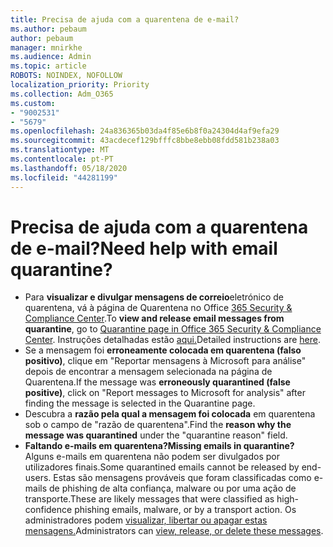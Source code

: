 ```yaml
---
title: Precisa de ajuda com a quarentena de e-mail?
ms.author: pebaum
author: pebaum
manager: mnirkhe
ms.audience: Admin
ms.topic: article
ROBOTS: NOINDEX, NOFOLLOW
localization_priority: Priority
ms.collection: Adm_O365
ms.custom:
- "9002531"
- "5679"
ms.openlocfilehash: 24a836365b03da4f85e6b8f0a24304d4af9efa29
ms.sourcegitcommit: 43acdecef129bfffc8bbe8ebb08fdd581b238a03
ms.translationtype: MT
ms.contentlocale: pt-PT
ms.lasthandoff: 05/18/2020
ms.locfileid: "44281199"
---
```

# <a name="need-help-with-email-quarantine"></a><span data-ttu-id="be5a9-102">Precisa de ajuda com a quarentena de e-mail?</span><span class="sxs-lookup"><span data-stu-id="be5a9-102">Need help with email quarantine?</span></span>

- <span data-ttu-id="be5a9-103">Para **visualizar e divulgar mensagens de correio**eletrónico de quarentena, vá à página de Quarentena no Office [365 Security & Compliance Center](https://protection.office.com/quarantine).</span><span class="sxs-lookup"><span data-stu-id="be5a9-103">To **view and release email messages from quarantine**, go to [Quarantine page in Office 365 Security & Compliance Center](https://protection.office.com/quarantine).</span></span> <span data-ttu-id="be5a9-104">Instruções detalhadas estão [aqui.](https://docs.microsoft.com/microsoft-365/security/office-365-security/find-and-release-quarantined-messages-as-a-user?view=o365-worldwide#view-your-quarantined-messages)</span><span class="sxs-lookup"><span data-stu-id="be5a9-104">Detailed instructions are [here](https://docs.microsoft.com/microsoft-365/security/office-365-security/find-and-release-quarantined-messages-as-a-user?view=o365-worldwide#view-your-quarantined-messages).</span></span>
- <span data-ttu-id="be5a9-105">Se a mensagem foi **erroneamente colocada em quarentena (falso positivo)**, clique em "Reportar mensagens à Microsoft para análise" depois de encontrar a mensagem selecionada na página de Quarentena.</span><span class="sxs-lookup"><span data-stu-id="be5a9-105">If the message was **erroneously quarantined (false positive)**, click on "Report messages to Microsoft for analysis" after finding the message is selected in the Quarantine page.</span></span> 
- <span data-ttu-id="be5a9-106">Descubra a **razão pela qual a mensagem foi colocada** em quarentena sob o campo de "razão de quarentena".</span><span class="sxs-lookup"><span data-stu-id="be5a9-106">Find the **reason why the message was quarantined** under the "quarantine reason" field.</span></span>
- <span data-ttu-id="be5a9-107">**Faltando e-mails em quarentena?**</span><span class="sxs-lookup"><span data-stu-id="be5a9-107">**Missing emails in quarantine?**</span></span> <span data-ttu-id="be5a9-108">Alguns e-mails em quarentena não podem ser divulgados por utilizadores finais.</span><span class="sxs-lookup"><span data-stu-id="be5a9-108">Some quarantined emails cannot be released by end-users.</span></span> <span data-ttu-id="be5a9-109">Estas são mensagens prováveis que foram classificadas como e-mails de phishing de alta confiança, malware ou por uma ação de transporte.</span><span class="sxs-lookup"><span data-stu-id="be5a9-109">These are likely messages that were classified as high-confidence phishing emails, malware, or by a transport action.</span></span> <span data-ttu-id="be5a9-110">Os administradores podem [visualizar, libertar ou apagar estas mensagens.](https://docs.microsoft.com/microsoft-365/security/office-365-security/manage-quarantined-messages-and-files?view=o365-worldwide)</span><span class="sxs-lookup"><span data-stu-id="be5a9-110">Administrators can [view, release, or delete these messages](https://docs.microsoft.com/microsoft-365/security/office-365-security/manage-quarantined-messages-and-files?view=o365-worldwide).</span></span> 
